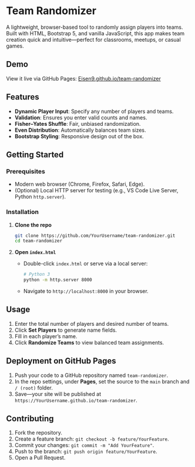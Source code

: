 # Team Randomizer

A lightweight, browser-based tool to randomly assign players into teams. Built with HTML, Bootstrap 5, and vanilla JavaScript, this app makes team creation quick and intuitive—perfect for classrooms, meetups, or casual games.

## Demo

View it live via GitHub Pages: [Eisen9.github.io/team-randomizer](https://github.com/Eisen9/team-randomizer)

## Features

* **Dynamic Player Input**: Specify any number of players and teams.
* **Validation**: Ensures you enter valid counts and names.
* **Fisher–Yates Shuffle**: Fair, unbiased randomization.
* **Even Distribution**: Automatically balances team sizes.
* **Bootstrap Styling**: Responsive design out of the box.

## Getting Started

### Prerequisites

* Modern web browser (Chrome, Firefox, Safari, Edge).
* (Optional) Local HTTP server for testing (e.g., VS Code Live Server, Python `http.server`).

### Installation

1. **Clone the repo**

   ```bash
   git clone https://github.com/YourUsername/team-randomizer.git
   cd team-randomizer
   ```
2. **Open `index.html`**

   * Double-click `index.html` or serve via a local server:

     ```bash
     # Python 3
     python -m http.server 8000
     ```
   * Navigate to `http://localhost:8000` in your browser.

## Usage

1. Enter the total number of players and desired number of teams.
2. Click **Set Players** to generate name fields.
3. Fill in each player’s name.
4. Click **Randomize Teams** to view balanced team assignments.

## Deployment on GitHub Pages

1. Push your code to a GitHub repository named `team-randomizer`.
2. In the repo settings, under **Pages**, set the source to the `main` branch and `/ (root)` folder.
3. Save—your site will be published at `https://YourUsername.github.io/team-randomizer`.

## Contributing

1. Fork the repository.
2. Create a feature branch: `git checkout -b feature/YourFeature`.
3. Commit your changes: `git commit -m "Add YourFeature"`.
4. Push to the branch: `git push origin feature/YourFeature`.
5. Open a Pull Request.


